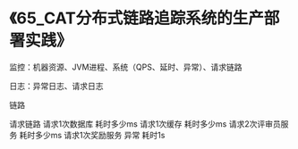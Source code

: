 # 《65_CAT分布式链路追踪系统的生产部署实践》

监控：机器资源、JVM进程、系统（QPS、延时、异常）、请求链路

日志：异常日志、请求日志

链路

请求链路
请求1次数据库	耗时多少ms
请求1次缓存	耗时多少ms
请求2次评审员服务 耗时多少ms
请求1次奖励服务	异常	耗时1s
